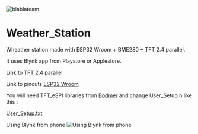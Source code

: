 ![blablateam](https://user-images.githubusercontent.com/29018157/121648752-1d478c00-ca98-11eb-948f-0f0667f0750b.png)


# Weather_Station
Wheather station made with ESP32 Wroom + BME280 + TFT 2.4 parallel.

It uses Blynk app from Playstore or Applestore.

Link to [TFT 2.4 parallel](http://www.lcdwiki.com/2.4inch_Arduino_Display)

Link to pinouts [ESP32 Wroom](https://learn.upesy.com/fr/boards/ESP32_Wroom_DevKit.html)


You will need TFT_eSPI libraries from [Bodmer](https://github.com/Bodmer/TFT_eSPI) and change User_Setup.h like this :

[User_Setup.txt](https://github.com/kramer04/Weather_Station/files/6636456/User_Setup.txt)


Using Blynk from phone
![Using Blynk from phone](https://user-images.githubusercontent.com/29018157/121650255-ac08d880-ca99-11eb-825b-9ed34a38aa20.jpg)


